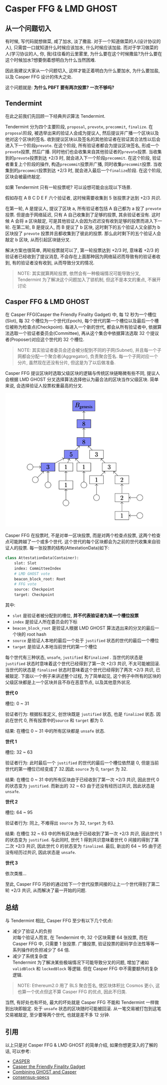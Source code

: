 # Casper FFG & LMD GHOST

## 从一个问题切入

有时候, 写代码就想做菜, 咸了加水, 淡了撒盐. 对于一个知道做菜的人(设计协议的人), 只需尝一口就知道什么时候应该加水, 什么时候应该加盐. 而对于学习做菜的人(学习协议的人, 你, 我)往往看的云里雾里, 为什么要在这个时候撒盐?为什么要在这个时候加水?想要倒着想明白为什么当然困难.

因此我建议大家从一个问题切入, 这样才能正着明白为什么要加水, 为什么要加盐, 以及 Casper FFG 设计的伟大之处.

这个问题就是: **为什么 PBFT 要有两次投票? 一次不够吗?**

## Tendermint

在此之前我们先回顾一下经典共识算法 Tendermint.

Tendermint 分为四个主要阶段, `proposal`, `prevote`, `precommit`, `finalize`. 在`proposal`阶段, 被选举出来的验证人会成为提议人, 然后提议并广播一个区块以及他对这个区块的签名. 收到提议区块以及签名的其他验证者在验证其合法性以后会进入下一个阶段`prevote`. 在这个阶段, 所有验证者都会为提议区块签名, 形成一个`prevote`投票, 然后广播. 同时他们也会收集来自其他验证者的`prevote`投票. 当收集到的`prevote`投票到达 +2/3 时, 就会进入下一个阶段`precommit`. 在这个阶段, 验证者重复上个阶段的操作, 构造`precommit`投票并广播, 同时收集`precommit`投票. 当收集到的`precommit`投票到达 +2/3 时, 就会进入最后一个`finalize`阶段. 在这个阶段, 区块会被最终敲定.

如果 Tendermint 只有一轮投票呢? 可以设想可能会出现以下场景.

假如存在 A B C D E F 六个验证者, 这时候需要收集到 5 张投票才达到 +2/3 共识.

在第一轮, A 是提议人, 提议了区块 a, 所有验证者包括 A 自己都为 a 投了 `prevote` 投票. 但是由于网络延迟, 只有 A 自己收集到了足够的投票, 其余验证者没有. 这时候 A 会将 a 区块敲定, 可是其他验证人会因为迟迟没有收到足够的投票而进入下一轮. 在第二轮, B 是提议人, 而 B 提议了 b 区块, 这时剩下的五个验证人又全部为 b 区块投了 `prevote` 投票并且都收集到了彼此的投票. 那么此时剩下的五个验证人会敲定 b 区块, 从而引起区块链分叉.

解决方案也很简单, 两轮投票就可以了, 第一轮投票达到 +2/3 时, 意味着 +2/3 的验证者已经收到了提议消息, 不会存在上面那种因为网络延迟而导致有的验证者收到, 有的验证者没有收到, 从而导致分叉的情况.

> NOTE: 其实就算两轮投票, 依然会有一种极端情况可能导致分叉, Tendermint 为了解决这个问题加入了锁机制, 但这不是本文的重点, 不展开讨论

## Casper FFG & LMD GHOST

在 Casper FFG(Casper the Friendly Finality Gadget) 中, 每 12 秒为一个槽位(Slot), 每 32 个槽位为一个世代(Epoch), 每个世代的第一个槽位以及最后一个槽位被称为检查点(Checkpoint). 每进入一个新的世代, 都会从所有验证者中, 依据算法选取一个验证者委员会(Committee), 再从这个集合中依据算法选取 32 个提议者(Proposer)对应这个世代的 32 个槽位.

> NOTE: 其实验证者委员会还会被分配到不同的子网(Subnet), 并且每一个子网都会分配一个聚合者(Aggregator), 负责聚合签名. 每一个子网对应一个分片, 虽然现在还没有分片, 但这是为了以后做准备.

Casper FFG 提议区块时选取父级区块的逻辑与传统区块链略微有些不同, 提议人会根据 LMD GHOST 分叉选择算法选择他认为最合法的区块当作父级区块. 简单来说, 会选择验证人投票权重最高的分叉.

![](../img/CL01.png)

Casper FFG 在投票时, 不是对单一区块投票, 而是对两个检查点投票, 这两个检查点可能跨越了一个或多个世代. 这个世代的每个区块都会为之前的世代收集来自验证人的投票. 每一张投票的结构(AttestationData)如下:

```python
class AttestationData(Container):
    slot: Slot
    index: CommitteeIndex
    # LMD GHOST vote
    beacon_block_root: Root
    # FFG vote
    source: Checkpoint
    target: Checkpoint
```

其中:

- `slot` 是验证者被分配到的槽位, **并不代表验证者为某一个槽位投票**
- `index` 是验证人所在委员会的下标
- `beacon_block_root` 是验证人根据 LMD GHOST 算法选出来的分叉的最后一个块的 root hash
- `source` 是验证人本地的最后一个处于 `justified` 状态的世代的最后一个槽位
- `target` 是验证人本地当前世代的第一个槽位

每个世代有三种状态, `unsafe`, `justified` 和`finalized` . 当世代的状态是 `justified` 状态时意味着这个世代已经得到了第一次 +2/3 共识, 不太可能被回滚. 当世代的状态是 `finalized` 状态时意味着这个世代已经得到了两次 +2/3 共识, 已被敲定. 下面以一个例子来讲述整个过程, 为了简单起见, 这个例子中所有的区块的父级区块都是上一个区块并且不存在恶意节点, 以及其他意外状况.

**世代 0**

槽位: 0 ~ 31

验证者行为: 根据标准定义, 创世块既是 `justified` 状态, 也是 `finalized` 状态. 因此在世代 0, 所有投票中的`source` 和 `target` 都为 0.

结果: 在槽位 0 ~ 31 中的所有区块都是 `unsafe` 状态.

**世代 1**

槽位: 32 ~ 63

验证者行为: 此时最后一个 `justified` 的世代的最后一个槽位依然是 0, 但是当前世代的第一槽位已经变成了 32.因此 `source` 为 0, `target` 为 32.

结果: 在槽位 0 ~ 31 中的所有区块由于已经收到了第一次 +2/3 共识, 因此世代 0 的状态变为 `justified`. 而新出的 32 ~ 63 由于还没有经历过共识, 因此状态是 `unsafe`.

**世代 2**

槽位: 64 ~ 95

验证者行为: 同上, 不难得出 `source` 为 32, `target` 为 63.

结果: 在槽位 32 ~ 63 中的所有区块由于已经收到了第一次 +2/3 共识, 因此世代 1 的状态变为 `justified`. 与此同时, 世代 1 得到共识意味着世代 0 间接的得到了第二次 +2/3 共识, 因此世代 0 的状态变为 `finalized`. 最后, 新出的 64 ~ 95 由于还没有经历过共识, 因此状态是 `unsafe`.

**世代 3**

依次类推...

至此, Casper FFG 巧妙的通过给下一个世代投票间接的让上一个世代得到了第二轮 +2/3 共识, 从而解决了最一开始的问题.

## 总结

与 Tendermint 相比, Casper FFG 至少有以下几个优点:

- 减少了验证人的负担</br>
  对每个验证人而言, 在 Tendermint 中, 32 个区块需要 64 张投票, 而在 Casper FFG 中, 只需要 1 张投票. 广播投票, 验证投票的密码学合法性等等一系列操作的负担减少了 64 倍.
- 减少了系统复杂度</br>
  Tendermint 为了解决某些极端情况下可能导致分叉的问题, 增加了诸如 `validBlock` 和 `lockedBlock` 等逻辑. 但在 Casper FFG 中不需要额外的复杂逻辑.

> NOTE: Ethereum2.0 用了 BLS 聚合签名, 使区块体积比 Cosmos 更小, 这也算一个优点但这不算 Casper FFG 的优点, 因此不归类.

当然, 有好处也有坏处, 最大的坏处就是 Casper FFG 不能和 Tendermint 一样做到出块即敲定. 处于 `unsafe` 状态的区块随时可能被回滚. 从一笔交易被打包到这笔交易被敲定, 至少要等两个世代, 也就是差不多 12 分钟.

## 引用

以上只是对 Casper FFG & LMD GHOST 的简单介绍, 如果你想更深入的了解的话, 可以参考:

- [CASPER](https://ethereum.org/en/developers/docs/consensus-mechanisms/pos/gasper/)
- [Casper the Friendly Finality Gadget](https://arxiv.org/pdf/1710.09437.pdf)
- [Combining GHOST and Casper](https://arxiv.org/pdf/2003.03052.pdf)
- [consensus-specs](https://github.com/ethereum/consensus-specs)
